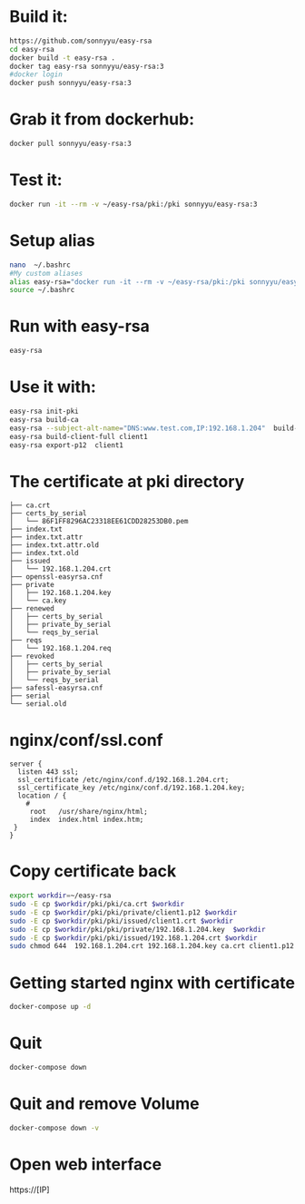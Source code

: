 # Build it:
```bash
https://github.com/sonnyyu/easy-rsa
cd easy-rsa
docker build -t easy-rsa .
docker tag easy-rsa sonnyyu/easy-rsa:3
#docker login
docker push sonnyyu/easy-rsa:3
```
# Grab it from dockerhub:
```bash
docker pull sonnyyu/easy-rsa:3
```
# Test it:
```bash
docker run -it --rm -v ~/easy-rsa/pki:/pki sonnyyu/easy-rsa:3
```
# Setup alias
```bash
nano  ~/.bashrc
#My custom aliases
alias easy-rsa="docker run -it --rm -v ~/easy-rsa/pki:/pki sonnyyu/easy-rsa:3"
source ~/.bashrc 
```
# Run with easy-rsa
```bash
easy-rsa
```
# Use it with:
```bash
easy-rsa init-pki
easy-rsa build-ca
easy-rsa --subject-alt-name="DNS:www.test.com,IP:192.168.1.204"  build-server-full localhost
easy-rsa build-client-full client1
easy-rsa export-p12  client1

```
# The certificate at pki directory
```
├── ca.crt
├── certs_by_serial
│   └── 86F1FF8296AC23318EE61CDD28253DB0.pem
├── index.txt
├── index.txt.attr
├── index.txt.attr.old
├── index.txt.old
├── issued
│   └── 192.168.1.204.crt
├── openssl-easyrsa.cnf
├── private
│   ├── 192.168.1.204.key
│   └── ca.key
├── renewed
│   ├── certs_by_serial
│   ├── private_by_serial
│   └── reqs_by_serial
├── reqs
│   └── 192.168.1.204.req
├── revoked
│   ├── certs_by_serial
│   ├── private_by_serial
│   └── reqs_by_serial
├── safessl-easyrsa.cnf
├── serial
└── serial.old
```
# nginx/conf/ssl.conf
```
server {
  listen 443 ssl;
  ssl_certificate /etc/nginx/conf.d/192.168.1.204.crt;
  ssl_certificate_key /etc/nginx/conf.d/192.168.1.204.key;
  location / {
	#
     root   /usr/share/nginx/html;
     index  index.html index.htm;
 }
}
```

# Copy certificate back 
```bash
export workdir=~/easy-rsa
sudo -E cp $workdir/pki/pki/ca.crt $workdir 
sudo -E cp $workdir/pki/pki/private/client1.p12 $workdir
sudo -E cp $workdir/pki/pki/issued/client1.crt $workdir
sudo -E cp $workdir/pki/pki/private/192.168.1.204.key  $workdir
sudo -E cp $workdir/pki/pki/issued/192.168.1.204.crt $workdir
sudo chmod 644  192.168.1.204.crt 192.168.1.204.key ca.crt client1.p12 client1.crt
```
# Getting started nginx with certificate
```bash
docker-compose up -d
```
# Quit 
```bash
docker-compose down 
```
# Quit and remove Volume
```bash
docker-compose down -v
```

# Open web interface
https://[IP]



